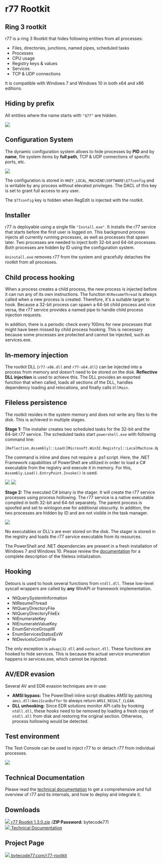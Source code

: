 # r77 Rootkit

## Ring 3 rootkit

r77 is a ring 3 Rootkit that hides following entities from all processes:

 - Files, directories, junctions, named pipes, scheduled tasks
 - Processes
 - CPU usage
 - Registry keys & values
 - Services
 - TCP & UDP connections

It is compatible with Windows 7 and Windows 10 in both x64 and x86 editions.

## Hiding by prefix

All entities where the name starts with `"$77"` are hidden.

![](https://bytecode77.com/images/pages/r77-rootkit/hiding.png)

## Configuration System

The dynamic configuration system allows to hide processes by **PID** and by **name**, file system items by **full path**, TCP & UDP connections of specific ports, etc.

![](https://bytecode77.com/images/pages/r77-rootkit/config.png)

The configuration is stored in `HKEY_LOCAL_MACHINE\SOFTWARE\$77config` and is writable by any process without elevated privileges. The DACL of this key is set to grant full access to any user.

The `$77config` key is hidden when RegEdit is injected with the rootkit.

## Installer

r77 is deployable using a single file `"Install.exe"`. It installs the r77 service that starts before the first user is logged on. This background process injects all currently running processes, as well as processes that spawn later. Two processes are needed to inject both 32-bit and 64-bit processes. Both processes are hidden by ID using the configuration system.

`Uninstall.exe` removes r77 from the system and gracefully detaches the rootkit from all processes.

## Child process hooking

When a process creates a child process, the new process is injected before it can run any of its own instructions. The function `NtResumeThread` is always called when a new process is created. Therefore, it's a suitable target to hook. Because a 32-bit process can spawn a 64-bit child process and vice versa, the r77 service provides a named pipe to handle child process injection requests.

In addition, there is a periodic check every 100ms for new processes that might have been missed by child process hooking. This is necessary because some processes are protected and cannot be injected, such as services.exe.

## In-memory injection

The rootkit DLL (`r77-x86.dll` and `r77-x64.dll`) can be injected into a process from memory and doesn't need to be stored on the disk. **Reflective DLL injection** is used to achieve this. The DLL provides an exported function that when called, loads all sections of the DLL, handles dependency loading and relocations, and finally calls `DllMain`.

## Fileless persistence

The rootkit resides in the system memory and does not write any files to the disk. This is achieved in multiple stages.

**Stage 1:** The installer creates two scheduled tasks for the 32-bit and the 64-bit r77 service. The scheduled tasks start `powershell.exe` with following command line:

```
[Reflection.Assembly]::Load([Microsoft.Win32.Registry]::LocalMachine.OpenSubkey('SOFTWARE').GetValue('$77stager')).EntryPoint.Invoke($Null,$Null)
```

The command is inline and does not require a .ps1 script. Here, the .NET Framework capabilities of PowerShell are utilized in order to load a C# executable from the registry and execute it in memory. For this, `Assembly.Load().EntryPoint.Invoke()` is used.

![](https://bytecode77.com/images/pages/r77-rootkit/scheduled-task.png)
![](https://bytecode77.com/images/pages/r77-rootkit/stager.png)

**Stage 2:** The executed C# binary is the stager. It will create the r77 service processes using process hollowing. The r77 service is a native executable compiled in both 32-bit and 64-bit separately. The parent process is spoofed and set to winlogon.exe for additional obscurity. In addition, the two processes are hidden by ID and are not visible in the task manager.

![](https://bytecode77.com/images/pages/r77-rootkit/service.png)

No executables or DLL's are ever stored on the disk. The stager is stored in the registry and loads the r77 service executable from its resources.

The PowerShell and .NET dependencies are present in a fresh installation of Windows 7 and Windows 10. Please review the [documentation](https://bytecode77.com/downloads/r77%20Rootkit%20Technical%20Documentation.pdf) for a complete description of the fileless initialization.

## Hooking

Detours is used to hook several functions from `ntdll.dll`. These low-level syscall wrappers are called by **any** WinAPI or framework implementation.

 - NtQuerySystemInformation
 - NtResumeThread
 - NtQueryDirectoryFile
 - NtQueryDirectoryFileEx
 - NtEnumerateKey
 - NtEnumerateValueKey
 - EnumServiceGroupW
 - EnumServicesStatusExW
 - NtDeviceIoControlFile

The only exception is `advapi32.dll` and `sechost.dll`. These functions are hooked to hide services. This is because the actual service enumeration happens in services.exe, which cannot be injected.

## AV/EDR evasion

Several AV and EDR evasion techniques are in use:

- **AMSI bypass:** The PowerShell inline script disables AMSI by patching `amsi.dll!AmsiScanBuffer` to always return `AMSI_RESULT_CLEAN`.
- **DLL unhooking:** Since EDR solutions monitor API calls by hooking `ntdll.dll`, these hooks need to be removed by loading a fresh copy of `ntdll.dll` from disk and restoring the original section. Otherwise, process hollowing would be detected.

## Test environment

The Test Console can be used to inject r77 to or detach r77 from individual processes.

![](https://bytecode77.com/images/pages/r77-rootkit/testconsole.png)

## Technical Documentation

Please read the [technical documentation](https://bytecode77.com/downloads/r77%20Rootkit%20Technical%20Documentation.pdf) to get a comprehensive and full overview of r77 and its internals, and how to deploy and integrate it.

## Downloads

[![](https://bytecode77.com/public/fileicons/zip.png) r77 Rootkit 1.3.0.zip](https://bytecode77.com/downloads/r77Rootkit%201.3.0.zip)
(**ZIP Password:** bytecode77)<br />
[![](https://bytecode77.com/public/fileicons/pdf.png) Technical Documentation](https://bytecode77.com/downloads/r77%20Rootkit%20Technical%20Documentation.pdf)

## Project Page

[![](https://bytecode77.com/public/favicon16.png) bytecode77.com/r77-rootkit](https://bytecode77.com/r77-rootkit)